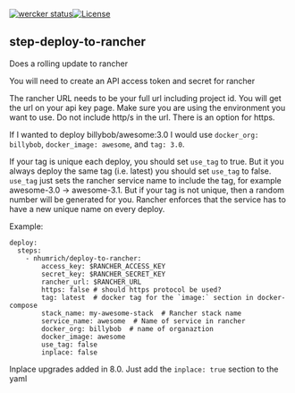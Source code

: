 [![wercker status](https://app.wercker.com/status/ff788e3e0eb4b14e7c3363fb0f64789e/m/master "wercker status")](https://app.wercker.com/project/bykey/ff788e3e0eb4b14e7c3363fb0f64789e)[![License](http://img.shields.io/:license-mit-blue.svg)](http://doge.mit-license.org)
## step-deploy-to-rancher

Does a rolling update to rancher

You will need to create an API access token and secret for rancher

The rancher URL needs to be your full url including project id. You will get the url on your api key page. Make sure you are using the environment you want to use. Do not include http/s in the url. There is an option for https.

If I wanted to deploy billybob/awesome:3.0 I would use `docker_org: billybob`, `docker_image: awesome`, and `tag: 3.0`.

If your tag is unique each deploy, you should set `use_tag` to true. But it you always deploy the same tag (i.e. latest) you should set `use_tag` to false. `use_tag` just sets the rancher service name to include the tag, for example awesome-3.0 -> awesome-3.1. But if your tag is not unique, then a random number will be generated for you. Rancher enforces that the service has to have a new unique name on every deploy.


Example:

    deploy:
      steps:
        - nhumrich/deploy-to-rancher:
            access_key: $RANCHER_ACCESS_KEY
            secret_key: $RANCHER_SECRET_KEY
            rancher_url: $RANCHER_URL
            https: false # should https protocol be used?
            tag: latest  # docker tag for the `image:` section in docker-compose
            stack_name: my-awesome-stack  # Rancher stack name
            service_name: awesome  # Name of service in rancher
            docker_org: billybob  # name of organaztion
            docker_image: awesome
            use_tag: false
            inplace: false

Inplace upgrades added in 8.0. Just add the `inplace: true` section to the yaml
